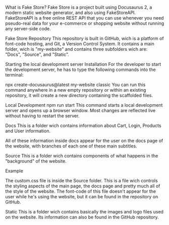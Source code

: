 What is Fake Store?
Fake Store is a project built using Docusaurus 2, a modern static website generator, and also using FakeStoreAPI. FakeStoreAPI is a free online REST API that you can use whenever you need pseudo-real data for your e-commerce or shopping website without running any server-side code.

Fake Store Repository
This repository is built in GitHub, wich is a platform of font-code hosting, and Git, a Version Control System. It contains a main folder, wich is "my-website" and contains three subfolders wich are: "Docs", "Source", and "Static".

Starting the local development server
Installation
For the developer to start the development server, he has to type the following commands into the terminal:

npx create-docusaurus@latest my-website classic
You can run this command anywhere in a new empty repository or within an existing repository, it will create a new directory containing the scaffolded files.

Local Development
npm run start
This command starts a local development server and opens up a browser window. Most changes are reflected live without having to restart the server.

Docs
This is a folder wich contains information about Cart, Login, Products and User information.

All of these information inside docs appear for the user on the docs page of the website, with branches of each one of these main subtitles.

Source
This is a folder wich contains components of what happens in the "background" of the website.

Example

The custom.css file is inside the Source folder. This is a file wich controls the styling aspects of the main page, the docs page and pretty much all of the style of the website. The font-code of this file doesn't appear for the user while he's using the website, but it can be found in the repository on GitHub.

Static
This is a folder wich contains basically the images and logo files used on the website. Its information can also be found in the GitHub repository.
